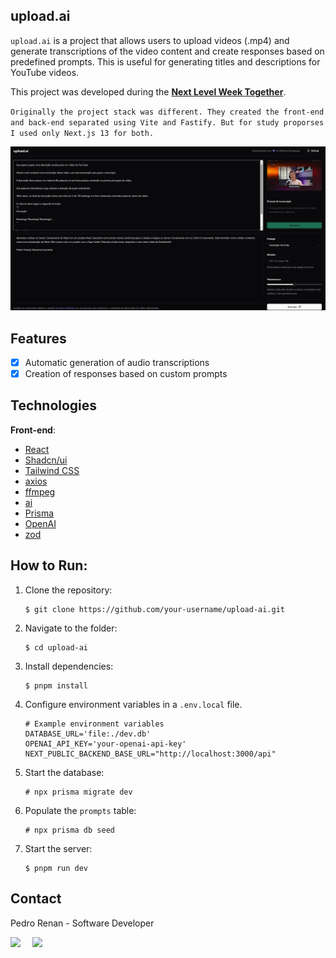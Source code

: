 ## upload.ai

`upload.ai` is a project that allows users to upload videos (.mp4) and generate transcriptions of the video content and create responses based on predefined prompts. This is useful for generating titles and descriptions for YouTube videos.

This project was developed during the **[Next Level Week Together](https://www.rocketseat.com.br/nlw)**.

`Originally the project stack was different. They created the front-end and back-end separated using Vite and Fastify. But for study proporses I used only Next.js 13 for both.`

![Project Cover](https://raw.githubusercontent.com/lui7henrique/upload-ai/main/cover.jpeg)

## Features
- [x] Automatic generation of audio transcriptions
- [x] Creation of responses based on custom prompts

## Technologies

**Front-end**: 
- [React](https://reactjs.org/)
- [Shadcn/ui](https://ui.shadcn.com/)
- [Tailwind CSS](https://tailwindcss.com/)
- [axios](https://axios-http.com/)
- [ffmpeg](https://ffmpeg.org/)
- [ai](https://www.npmjs.com/package/ai)
- [Prisma](https://www.prisma.io/)
- [OpenAI](https://openai.com/)
- [zod](https://github.com/colinhacks/zod)

## How to Run:

1. Clone the repository:

   ```shell
   $ git clone https://github.com/your-username/upload-ai.git
   ```

2. Navigate to the folder:

   ```shell
   $ cd upload-ai
   ```

3. Install dependencies:

   ```shell
   $ pnpm install
   ```

4. Configure environment variables in a `.env.local` file.

   ```shell
   # Example environment variables
   DATABASE_URL='file:./dev.db'
   OPENAI_API_KEY='your-openai-api-key'
   NEXT_PUBLIC_BACKEND_BASE_URL="http://localhost:3000/api"
   ```

5. Start the database:

   ```shell
   # npx prisma migrate dev 
   ```

6. Populate the `prompts` table:

   ```shell
   # npx prisma db seed
   ```

7. Start the server:

   ```shell
   $ pnpm run dev
   ```

## Contact

Pedro Renan - Software Developer

<div style="display: flex;">
  <a href="https://www.linkedin.com/in/pedro-renan/" target="_blank"><img src="https://img.shields.io/badge/-LinkedIn-%230077B5?style=for-the-badge&logo=linkedin&logoColor=white" style="margin-right: 2vw" target="_blank"></a>
  <a href="mailto:prenansb@gmail.com" target="_blank"><img src="https://img.shields.io/badge/-Gmail-%23333?style=for-the-badge&logo=gmail&logoColor=white" style="margin-right: 2vw""></a>
</div>
